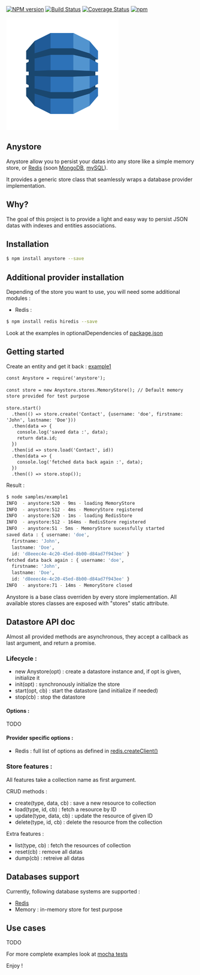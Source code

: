 [![NPM version](https://badge.fury.io/js/hw-store.svg)](http://badge.fury.io/js/anystore)
[![Build Status](https://travis-ci.org/openhoat/anystore.png?branch=master)](https://travis-ci.org/openhoat/anystore)
[![Coverage Status](https://coveralls.io/repos/openhoat/anystore/badge.svg)](https://coveralls.io/r/openhoat/anystore)
[![npm](https://img.shields.io/npm/l/express.svg?style=flat-square)]()

![Datastore Logo](assets/datastore-logo.png)

## Anystore

Anystore allow you to persist your datas into any store like a simple memory store, or [Redis](http://redis.io/) (soon [MongoDB](http://www.mongodb.org/), [mySQL](http://www.mysql.com/)).

It provides a generic store class that seamlessly wraps a database provider implementation.

## Why?

The goal of this project is to provide a light and easy way to persist JSON datas with indexes and entities associations.

## Installation

```bash
$ npm install anystore --save
```

## Additional provider installation

Depending of the store you want to use, you will need some additional modules :

- Redis :

```bash
$ npm install redis hiredis --save
```

Look at the examples in optionalDependencies of [package.json](https://github.com/openhoat/anystore/blob/master/package.json)

## Getting started

Create an entity and get it back : [example1](https://github.com/openhoat/anystore/tree/master/samples/example1.js)

```
const Anystore = require('anystore');

const store = new Anystore.stores.MemoryStore(); // Default memory store provided for test purpose

store.start()
  .then(() => store.create('Contact', {username: 'doe', firstname: 'John', lastname: 'Doe'}))
  .then(data => {
    console.log('saved data :', data);
    return data.id;
  })
  .then(id => store.load('Contact', id))
  .then(data => {
    console.log('fetched data back again :', data);
  })
  .then(() => store.stop());
```

Result :

```bash
$ node samples/example1
INFO  - anystore:520 - 9ms - loading MemoryStore
INFO  - anystore:512 - 4ms - MemoryStore registered
INFO  - anystore:520 - 1ms - loading RedisStore
INFO  - anystore:512 - 164ms - RedisStore registered
INFO  - anystore:51 - 5ms - MemoryStore sucessfully started
saved data : { username: 'doe',
  firstname: 'John',
  lastname: 'Doe',
  id: 'd8eeec4e-4c20-45ed-8b00-d84ad7f943ee' }
fetched data back again : { username: 'doe',
  firstname: 'John',
  lastname: 'Doe',
  id: 'd8eeec4e-4c20-45ed-8b00-d84ad7f943ee' }
INFO  - anystore:71 - 14ms - MemoryStore closed
```

Anystore is a base class overriden by every store implementation.
All available stores classes are exposed with "stores" static attribute.

## Datastore API doc

Almost all provided methods are asynchronous, they accept a callback as last argument, and return a promise.

### Lifecycle :

- new Anystore(opt) : create a datastore instance and, if opt is given, initialize it
- init(opt) : synchronously initialize the store
- start(opt, cb) : start the datastore (and initialize if needed)
- stop(cb) : stop the datastore

#### Options :

TODO

#### Provider specific options :

- Redis : full list of options as defined in [redis.createClient()](https://github.com/mranney/node_redis#overloading)

### Store features :

All features take a collection name as first argument.

CRUD methods :

- create(type, data, cb) : save a new resource to collection
- load(type, id, cb) : fetch a resource by ID
- update(type, data, cb) : update the resource of given ID
- delete(type, id, cb) : delete the resource from the collection

Extra features :

- list(type, cb) : fetch the resources of collection
- reset(cb) : remove all datas
- dump(cb) : retreive all datas

## Databases support

Currently, following database systems are supported :

- [Redis](http://redis.io/)
- Memory : in-memory store for test purpose

## Use cases

TODO

For more complete examples look at [mocha tests](https://github.com/openhoat/anystore/tree/master/test)

Enjoy !
